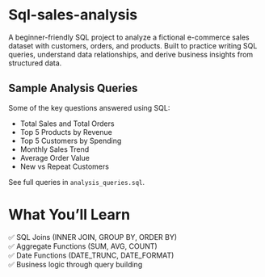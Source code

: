 # Sql-sales-analysis
A beginner-friendly SQL project to analyze a fictional e-commerce sales dataset with customers, orders, and products. Built to practice writing SQL queries, understand data relationships, and derive business insights from structured data.


##  Sample Analysis Queries

Some of the key questions answered using SQL:

- Total Sales and Total Orders
-  Top 5 Products by Revenue
-  Top 5 Customers by Spending
-  Monthly Sales Trend
-  Average Order Value
-  New vs Repeat Customers

See full queries in `analysis_queries.sql`.
# What You’ll Learn

✅ SQL Joins (INNER JOIN, GROUP BY, ORDER BY)  
✅ Aggregate Functions (SUM, AVG, COUNT)  
✅ Date Functions (DATE_TRUNC, DATE_FORMAT)  
✅ Business logic through query building
